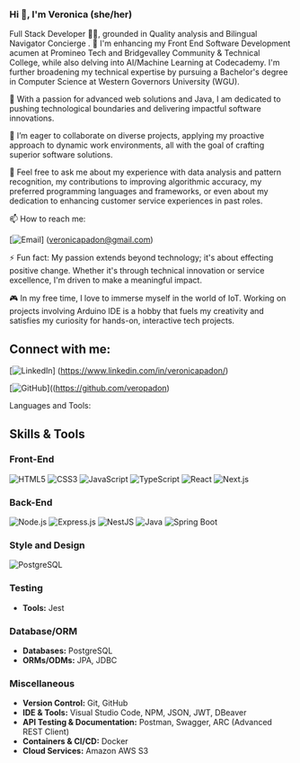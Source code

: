 ### Hi 👋, I'm Veronica (she/her)

Full Stack Developer 👩‍💻, grounded in Quality analysis and Bilingual Navigator Concierge . 🔭 I'm enhancing my Front End Software Development acumen at Promineo Tech and Bridgevalley Community & Technical College, while also delving into AI/Machine Learning at Codecademy. I'm further broadening my technical expertise by pursuing a Bachelor's degree in Computer Science at Western Governors University (WGU).

🌱 With a passion for advanced web solutions and Java, I am dedicated to pushing technological boundaries and delivering impactful software innovations.

👯 I’m eager to collaborate on diverse projects, applying my proactive approach to dynamic work environments, all with the goal of crafting superior software solutions.

💬 Feel free to ask me about my experience with data analysis and pattern recognition, my contributions to improving algorithmic accuracy, my preferred programming languages and frameworks, or even about my dedication to enhancing customer service experiences in past roles.

📫 How to reach me: 

[![Email](https://img.shields.io/badge/Email-D14836?style=for-the-badge&logo=gmail&logoColor=white)]  (veronicapadon@gmail.com)




 ⚡ Fun fact: My passion extends beyond technology; it's about effecting positive change. Whether it's through technical innovation or service excellence, I'm driven to make a meaningful impact.
 

🎮 In my free time, I love to immerse myself in the world of IoT. Working on projects involving Arduino IDE is a hobby that fuels my creativity and satisfies my curiosity for hands-on, interactive tech projects.


## Connect with me:

[![LinkedIn](https://img.shields.io/badge/LinkedIn-0077B5?style=for-the-badge&logo=linkedin&logoColor=white)]  (https://www.linkedin.com/in/veronicapadon/) 

[![GitHub](https://img.shields.io/badge/GitHub-100000?style=for-the-badge&logo=github&logoColor=white)]((https://github.com/veropadon) 



Languages and Tools:

## Skills & Tools

### Front-End
![HTML5](https://img.shields.io/badge/HTML5-E34F26?style=flat&logo=html5&logoColor=white)
![CSS3](https://img.shields.io/badge/CSS3-1572B6?style=flat&logo=css3&logoColor=white)
![JavaScript](https://img.shields.io/badge/JavaScript-F7DF1E?style=flat&logo=javascript&logoColor=black)
![TypeScript](https://img.shields.io/badge/TypeScript-007ACC?style=flat&logo=typescript&logoColor=white)
![React](https://img.shields.io/badge/React-20232A?style=flat&logo=react&logoColor=61DAFB)
![Next.js](https://img.shields.io/badge/Next.js-000000?style=flat&logo=next.js&logoColor=white)


### Back-End
![Node.js](https://img.shields.io/badge/Node.js-339933?style=flat&logo=nodedotjs&logoColor=white)
![Express.js](https://img.shields.io/badge/Express.js-404D59?style=flat)
![NestJS](https://img.shields.io/badge/NestJS-E0234E?style=flat&logo=nestjs&logoColor=white)
![Java](https://img.shields.io/badge/Java-007396?style=flat&logo=java&logoColor=white)
![Spring Boot](https://img.shields.io/badge/Spring_Boot-6DB33F?style=flat&logo=spring-boot&logoColor=white)

### Style and Design
![PostgreSQL](https://img.shields.io/badge/PostgreSQL-316192?style=flat&logo=postgresql&logoColor=white)


### Testing
- **Tools:** Jest

### Database/ORM
- **Databases:** PostgreSQL
- **ORMs/ODMs:** JPA, JDBC

### Miscellaneous
- **Version Control:** Git, GitHub
- **IDE & Tools:** Visual Studio Code, NPM, JSON, JWT, DBeaver
- **API Testing & Documentation:** Postman, Swagger, ARC (Advanced REST Client)
- **Containers & CI/CD:** Docker
- **Cloud Services:** Amazon AWS S3



